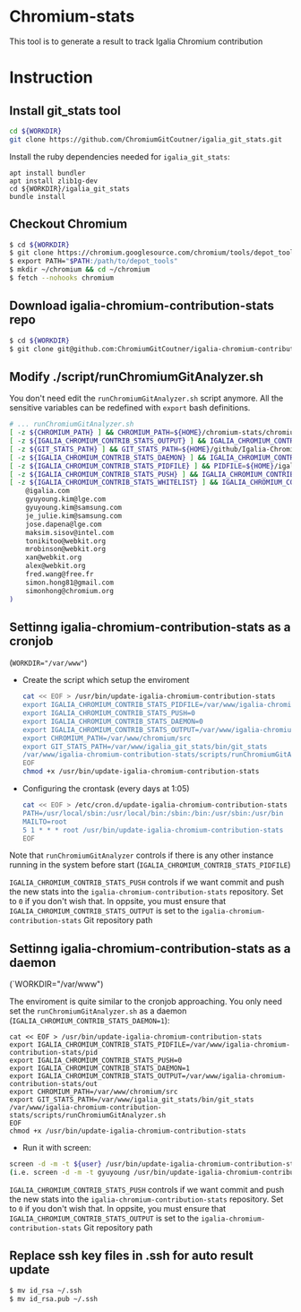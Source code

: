 # Chromium-stats
This tool is to generate a result to track Igalia Chromium contribution

# Instruction
## Install git_stats tool
```sh
cd ${WORKDIR}
git clone https://github.com/ChromiumGitCoutner/igalia_git_stats.git
```

Install the ruby dependencies needed for `igalia_git_stats`:

```
apt install bundler
apt install zlib1g-dev
cd ${WORKDIR}/igalia_git_stats
bundle install
```

## Checkout Chromium

```sh
$ cd ${WORKDIR}
$ git clone https://chromium.googlesource.com/chromium/tools/depot_tools.git
$ export PATH="$PATH:/path/to/depot_tools"
$ mkdir ~/chromium && cd ~/chromium
$ fetch --nohooks chromium
```

## Download igalia-chromium-contribution-stats repo
```sh
$ cd ${WORKDIR}
$ git clone git@github.com:ChromiumGitCoutner/igalia-chromium-contribution-stats.git
```

## Modify ./script/runChromiumGitAnalyzer.sh

You don't need edit the `runChromiumGitAnalyzer.sh` script anymore.
All the sensitive variables can be redefined with `export` bash definitions.


```sh
# ... runChromiumGitAnalyzer.sh 
[ -z ${CHROMIUM_PATH} ] && CHROMIUM_PATH=${HOME}/chromium-stats/chromium/Chromium/
[ -z ${IGALIA_CHROMIUM_CONTRIB_STATS_OUTPUT} ] && IGALIA_CHROMIUM_CONTRIB_STATS_OUTPUT=${HOME}/github/Igalia-Chromium-Stats/igalia-cr-stats
[ -z ${GIT_STATS_PATH} ] && GIT_STATS_PATH=${HOME}/github/Igalia-Chromium-Stats/igalia_git_stats/bin/git_stats
[ -z ${IGALIA_CHROMIUM_CONTRIB_STATS_DAEMON} ] && IGALIA_CHROMIUM_CONTRIB_STATS_DAEMON=1
[ -z ${IGALIA_CHROMIUM_CONTRIB_STATS_PIDFILE} ] && PIDFILE=${HOME}/igalia-chromium-contribution-stats.pid
[ -z ${IGALIA_CHROMIUM_CONTRIB_STATS_PUSH} ] && IGALIA_CHROMIUM_CONTRIB_STATS_PUSH=1
[ -z ${IGALIA_CHROMIUM_CONTRIB_STATS_WHITELIST} ] && IGALIA_CHROMIUM_CONTRIB_STATS_WHITELIST=(
    @igalia.com
    gyuyoung.kim@lge.com
    gyuyoung.kim@samsung.com
    je_julie.kim@samsung.com
    jose.dapena@lge.com
    maksim.sisov@intel.com
    tonikitoo@webkit.org
    mrobinson@webkit.org
    xan@webkit.org
    alex@webkit.org
    fred.wang@free.fr
    simon.hong81@gmail.com
    simonhong@chromium.org
)
```

## Settinng igalia-chromium-contribution-stats as a cronjob

(`WORKDIR="/var/www"`)

* Create the script which setup the enviroment
  ```sh
  cat << EOF > /usr/bin/update-igalia-chromium-contribution-stats
  export IGALIA_CHROMIUM_CONTRIB_STATS_PIDFILE=/var/www/igalia-chromium-contribution-stats/pid
  export IGALIA_CHROMIUM_CONTRIB_STATS_PUSH=0
  export IGALIA_CHROMIUM_CONTRIB_STATS_DAEMON=0
  export IGALIA_CHROMIUM_CONTRIB_STATS_OUTPUT=/var/www/igalia-chromium-contribution-stats/out
  export CHROMIUM_PATH=/var/www/chromium/src
  export GIT_STATS_PATH=/var/www/igalia_git_stats/bin/git_stats
  /var/www/igalia-chromium-contribution-stats/scripts/runChromiumGitAnalyzer.sh
  EOF
  chmod +x /usr/bin/update-igalia-chromium-contribution-stats
  ```

* Configuring the crontask (every days at 1:05)
  ```sh
  cat << EOF > /etc/cron.d/update-igalia-chromium-contribution-stats
  PATH=/usr/local/sbin:/usr/local/bin:/sbin:/bin:/usr/sbin:/usr/bin
  MAILTO=root
  5 1 * * * root /usr/bin/update-igalia-chromium-contribution-stats  2>/dev/null
  EOF
  ```

Note that `runChromiumGitAnalyzer` controls if there is any other instance 
running in the system before start (`IGALIA_CHROMIUM_CONTRIB_STATS_PIDFILE`)


`IGALIA_CHROMIUM_CONTRIB_STATS_PUSH` controls if we want commit and push
the new stats into the `igalia-chromium-contribution-stats` repository.
Set to `0` if you don't wish that. In oppsite, you must ensure that
`IGALIA_CHROMIUM_CONTRIB_STATS_OUTPUT` is set to the
`igalia-chromium-contribution-stats` Git repository path

## Settinng igalia-chromium-contribution-stats as a daemon

(`WORKDIR="/var/www")

The enviroment is quite similar to the cronjob approaching. You only need
set the `runChromiumGitAnalyzer.sh` as a daemon (`IGALIA_CHROMIUM_CONTRIB_STATS_DAEMON=1`):

  ```
  cat << EOF > /usr/bin/update-igalia-chromium-contribution-stats
  export IGALIA_CHROMIUM_CONTRIB_STATS_PIDFILE=/var/www/igalia-chromium-contribution-stats/pid
  export IGALIA_CHROMIUM_CONTRIB_STATS_PUSH=0
  export IGALIA_CHROMIUM_CONTRIB_STATS_DAEMON=1
  export IGALIA_CHROMIUM_CONTRIB_STATS_OUTPUT=/var/www/igalia-chromium-contribution-stats/out
  export CHROMIUM_PATH=/var/www/chromium/src
  export GIT_STATS_PATH=/var/www/igalia_git_stats/bin/git_stats
  /var/www/igalia-chromium-contribution-stats/scripts/runChromiumGitAnalyzer.sh
  EOF
  chmod +x /usr/bin/update-igalia-chromium-contribution-stats
  ```

* Run it with screen:

 ```sh
 screen -d -m -t ${user} /usr/bin/update-igalia-chromium-contribution-stats 
 (i.e. screen -d -m -t gyuyoung /usr/bin/update-igalia-chromium-contribution-stats )
 ```

`IGALIA_CHROMIUM_CONTRIB_STATS_PUSH` controls if we want commit and push
the new stats into the `igalia-chromium-contribution-stats` repository.
Set to `0` if you don't wish that. In oppsite, you must ensure that
`IGALIA_CHROMIUM_CONTRIB_STATS_OUTPUT` is set to the
`igalia-chromium-contribution-stats` Git repository path

 
## Replace ssh key files in .ssh for auto result update

```sh
$ mv id_rsa ~/.ssh
$ mv id_rsa.pub ~/.ssh
```
